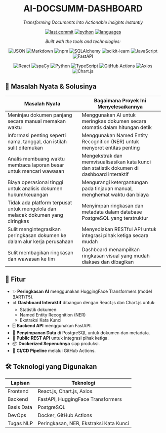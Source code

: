 <div align="center">

# **AI-DOCSUMM-DASHBOARD**

*Transforming Documents Into Actionable Insights Instantly*

[![last commit](https://img.shields.io/badge/last%20commit-today-brightgreen)](#)
[![python](https://img.shields.io/badge/python-43.5%25-blue)](#)
[![languages](https://img.shields.io/badge/languages-5-informational)](#)

*Built with the tools and technologies:*

![JSON](https://img.shields.io/badge/JSON-black?logo=json&logoColor=white)
![Markdown](https://img.shields.io/badge/Markdown-000000?logo=markdown&logoColor=white)
![npm](https://img.shields.io/badge/npm-CB3837?logo=npm&logoColor=white)
![SQLAlchemy](https://img.shields.io/badge/SQLAlchemy-d74e09?logo=python&logoColor=white)
![scikit-learn](https://img.shields.io/badge/scikitlearn-f7931e?logo=scikit-learn&logoColor=white)
![JavaScript](https://img.shields.io/badge/JavaScript-f7df1e?logo=javascript&logoColor=black)
![FastAPI](https://img.shields.io/badge/FastAPI-009688?logo=fastapi&logoColor=white)

![React](https://img.shields.io/badge/React-61DAFB?logo=react&logoColor=white)
![spaCy](https://img.shields.io/badge/spaCy-00A6E8?logo=spacy&logoColor=white)
![Python](https://img.shields.io/badge/Python-3776AB?logo=python&logoColor=white)
![TypeScript](https://img.shields.io/badge/TypeScript-007ACC?logo=typescript&logoColor=white)
![GitHub Actions](https://img.shields.io/badge/GitHub%20Actions-2088FF?logo=github-actions&logoColor=white)
![Axios](https://img.shields.io/badge/Axios-5A29E4?logo=axios&logoColor=white)
![Chart.js](https://img.shields.io/badge/Chart.js-FF6384?logo=chart.js&logoColor=white)

</div>


## 📌 Masalah Nyata & Solusinya

| Masalah Nyata                                                                      | Bagaimana Proyek Ini Menyelesaikannya                                                      |
|-------------------------------------------------------------------------------------|---------------------------------------------------------------------------------------------|
| Meninjau dokumen panjang secara manual memakan waktu                               | Menggunakan AI untuk meringkas dokumen secara otomatis dalam hitungan detik                |
| Informasi penting seperti nama, tanggal, dan istilah sulit ditemukan               | Menggunakan Named Entity Recognition (NER) untuk menyorot entitas penting                  |
| Analis membuang waktu membaca laporan besar untuk mencari wawasan                  | Mengekstrak dan memvisualisasikan kata kunci dan statistik dokumen di dashboard interaktif |
| Biaya operasional tinggi untuk analisis dokumen hukum/keuangan                     | Mengurangi ketergantungan pada tinjauan manual, menghemat waktu dan biaya                 |
| Tidak ada platform terpusat untuk mengelola dan melacak dokumen yang diringkas     | Menyimpan ringkasan dan metadata dalam database PostgreSQL yang terstruktur                |
| Sulit mengintegrasikan peringkasan dokumen ke dalam alur kerja perusahaan          | Menyediakan RESTful API untuk integrasi pihak ketiga secara mudah                         |
| Sulit membagikan ringkasan dan wawasan ke tim                                      | Dashboard menampilkan ringkasan visual yang mudah diakses dan dibagikan                   |

## 🚀 Fitur

- ✨ **Peringkasan AI** menggunakan HuggingFace Transformers (model BART/T5).
- 📊 **Dashboard Interaktif** dibangun dengan React.js dan Chart.js untuk:
  - Statistik dokumen
  - Named Entity Recognition (NER)
  - Ekstraksi Kata Kunci
- 🗄️ **Backend API** menggunakan FastAPI.
- 🧾 **Penyimpanan Data** di PostgreSQL untuk dokumen dan metadata.
- 🔌 **Public REST API** untuk integrasi pihak ketiga.
- 📦 **Dockerized Sepenuhnya** siap produksi.
- 🔁 **CI/CD Pipeline** melalui GitHub Actions.

## 🛠️ Teknologi yang Digunakan

| Lapisan     | Teknologi                           |
|-------------|-------------------------------------|
| Frontend    | React.js, Chart.js, Axios           |
| Backend     | FastAPI, HuggingFace Transformers   |
| Basis Data  | PostgreSQL                          |
| DevOps      | Docker, GitHub Actions              |
| Tugas NLP   | Peringkasan, NER, Ekstraksi Kata Kunci |
